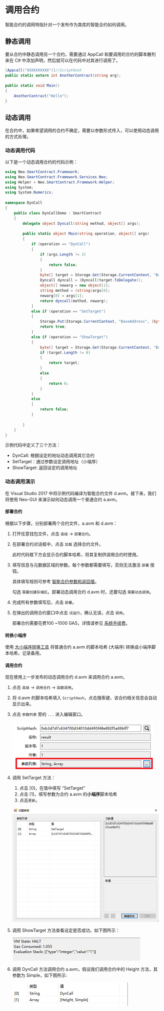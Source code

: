 # 调用合约

智能合约的调用特指针对一个发布作为类库的智能合约如何调用。

## 静态调用

要从合约中静态调用另一个合约，需要通过 AppCall 和要调用的合约的脚本散列来在 C# 中添加声明，然后就可以在代码中对其进行调用了。

```c#
[Appcall("XXXXXXXXXX")]//ScriptHash
public static extern int AnotherContract(string arg);

public static void Main()
{
    AnotherContract("Hello");    
}
```

## 动态调用

在合约中，如果希望调用的合约不确定，需要以参数形式传入，可以使用动态调用的方式处理。

### 动态调用代码

以下是一个动态调用合约的代码示例：

```c#
using Neo.SmartContract.Framework;
using Neo.SmartContract.Framework.Services.Neo;
using Helper = Neo.SmartContract.Framework.Helper;
using System;
using System.Numerics;

namespace DynCall
{
    public class DynCallDemo : SmartContract
    {
        delegate object Dyncall(string method, object[] args);

        public static object Main(string operation, object[] args)
        {
            if (operation == "DynCall")
            {
                if (args.Length != 2)
                {
                    return false;
                }
                byte[] target = Storage.Get(Storage.CurrentContext, "BaseAddress");
                Dyncall dyncall = (Dyncall)target.ToDelegate();
                object[] newarg = new object[1];
                string method = (string)args[0];
                newarg[0] = args[1];
                return dyncall(method, newarg);
            }
            else if (operation == "SetTarget")
            {
                Storage.Put(Storage.CurrentContext, "BaseAddress", (byte[])args[0]);
                return true;
            }
            else if (operation == "ShowTarget")
            {
                byte[] target = Storage.Get(Storage.CurrentContext, "BaseAddress");
                if (target.Length != 0)
                {
                    return target;
                }
                else
                {
                    return 0;
                }
            }
            else
            {
                return false;
            }

        }
    }
}
```

示例代码中定义了三个方法：

- DynCall: 根据设定的地址动态调用其它合约
- SetTarget：通过参数设定调用地址（小端序）
- ShowTarget: 返回设定的调用地址

### 动态调用演示

在 Visual Studio 2017 中将示例代码编译为智能合约文件 d.avm。接下来，我们将使用 Neo-GUI 来演示如何动态调用一个普通合约 a.avm。

#### 部署合约

根据以下步骤，分别部署两个合约文件，a.avm 和 d.avm：

1. 打开任意钱包文件，点击 `高级` -> `部署合约`。

2. 在部署合约对话框中，点击 `加载` 选择合约文件。

   此时代码框下方会显示合约脚本哈希，将其复制供调用合约时使用。

3. 填写信息与元数据区域的参数。每个参数都需要填写，否则无法激活 `部署` 按钮。

   具体填写规则可参考 [智能合约参数和返回值](../deploy/Parameter.md)。

   勾选 `需要创建存储区`。部署动态调用合约 d.avm 时，还要勾选 `需要动态调用`。

4. 完成所有参数填写后，点击 `部署`。

5. 在弹出的调用合约窗口中点击 `试运行`，确认无误，点击 `调用`。

   部署合约需要花费100 ~1000 GAS，详情请参见 [系统手续费](../fees.md)。

#### 转换小端序

使用 [大小端序转换工具](https://peterlinx.github.io/DataTransformationTools/) 将普通合约 a.avm 的脚本哈希 (大端序) 转换成小端序脚本哈希，记录备用。

#### 调用合约

现在使用上一步发布的动态调用合约 d.avm 来调用合约 a.avm。

1. 点击 `高级` -> `调用合约` -> `函数调用`。

2. 将 d.avm 的脚本哈希填入 `ScriptHash`，点击搜索键，该合约相关信息会自动显示出来。

3. 点击 `参数列表` 旁的 `...` 进入编辑窗口。

   ![](../assets/dyn02.png)

4. 调用 SetTarget 方法：

   1. 点击 [0]，在值中填写 “SetTarget”
   2. 点击 [1]，填写参数为合约 a.avm 的**小端序**脚本哈希
   3. 点击`更新`。

   ![](../assets/dyn03.png)

5. 调用 ShowTarget 方法查看设定是否成功，如下图所示：

   ![](../assets/dyn04.png)

6. 调用 DynCall 方法调用合约 a.avm，假设我们调用合约中的 Height 方法，其参数为 Simple，如下图所示:

   ![](../assets/dyncallx.png)

   



